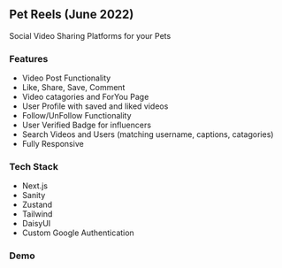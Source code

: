 ## Pet Reels (June 2022)

Social Video Sharing Platforms for your Pets

### Features
 - Video Post Functionality
 - Like, Share, Save, Comment
 - Video catagories and ForYou Page
 - User Profile with saved and liked videos
 - Follow/UnFollow Functionality
 - User Verified Badge for influencers
 - Search Videos and Users (matching username, captions, catagories)
 - Fully Responsive

### Tech Stack
 - Next.js
 - Sanity
 - Zustand
 - Tailwind
 - DaisyUI
 - Custom Google Authentication

### Demo
